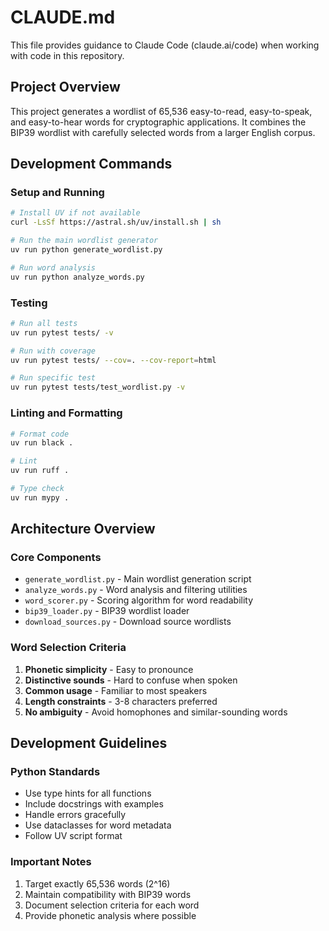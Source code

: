 # CLAUDE.md

This file provides guidance to Claude Code (claude.ai/code) when working with code in this repository.

## Project Overview

This project generates a wordlist of 65,536 easy-to-read, easy-to-speak, and easy-to-hear words for cryptographic applications. It combines the BIP39 wordlist with carefully selected words from a larger English corpus.

## Development Commands

### Setup and Running
```bash
# Install UV if not available
curl -LsSf https://astral.sh/uv/install.sh | sh

# Run the main wordlist generator
uv run python generate_wordlist.py

# Run word analysis
uv run python analyze_words.py
```

### Testing
```bash
# Run all tests
uv run pytest tests/ -v

# Run with coverage
uv run pytest tests/ --cov=. --cov-report=html

# Run specific test
uv run pytest tests/test_wordlist.py -v
```

### Linting and Formatting
```bash
# Format code
uv run black .

# Lint
uv run ruff .

# Type check
uv run mypy .
```

## Architecture Overview

### Core Components
- `generate_wordlist.py` - Main wordlist generation script
- `analyze_words.py` - Word analysis and filtering utilities
- `word_scorer.py` - Scoring algorithm for word readability
- `bip39_loader.py` - BIP39 wordlist loader
- `download_sources.py` - Download source wordlists

### Word Selection Criteria
1. **Phonetic simplicity** - Easy to pronounce
2. **Distinctive sounds** - Hard to confuse when spoken
3. **Common usage** - Familiar to most speakers
4. **Length constraints** - 3-8 characters preferred
5. **No ambiguity** - Avoid homophones and similar-sounding words

## Development Guidelines

### Python Standards
- Use type hints for all functions
- Include docstrings with examples
- Handle errors gracefully
- Use dataclasses for word metadata
- Follow UV script format

### Important Notes
1. Target exactly 65,536 words (2^16)
2. Maintain compatibility with BIP39 words
3. Document selection criteria for each word
4. Provide phonetic analysis where possible
